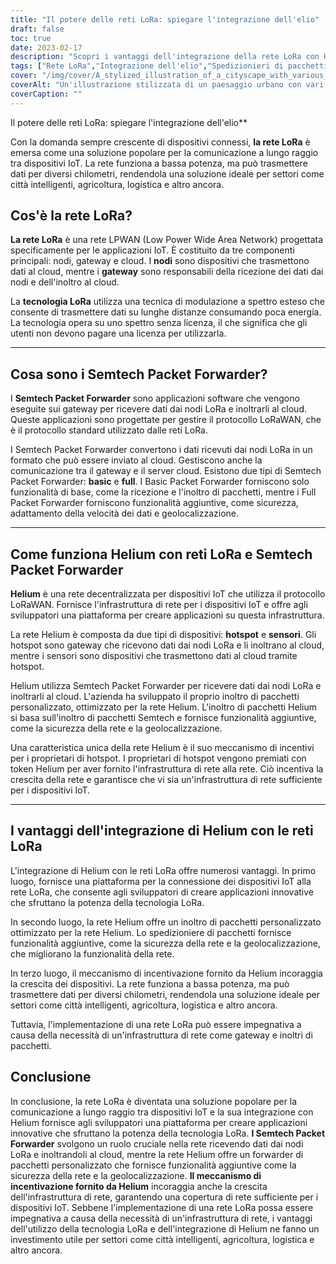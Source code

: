 ```yaml
---
title: "Il potere delle reti LoRa: spiegare l'integrazione dell'elio"
draft: false
toc: true
date: 2023-02-17
description: "Scopri i vantaggi dell'integrazione della rete LoRa con Helium per dispositivi IoT e settori come città intelligenti, agricoltura e logistica".
tags: ["Rete LoRa","Integrazione dell'elio","Spedizionieri di pacchetti Semtech","Applicazioni IoT","LPWAN","modulazione a spettro esteso","porte","nuvola","Protocollo LoRaWAN","infrastruttura di rete","hotspot","sensori","sicurezza della rete","geolocalizzazione","meccanismo di incentivazione","città intelligenti","agricoltura","la logistica","Sviluppo IoT","comunicazione a lungo raggio"]
cover: "/img/cover/A_stylized_illustration_of_a_cityscape_with_various_IoT_dev.png"
coverAlt: "Un'illustrazione stilizzata di un paesaggio urbano con vari dispositivi IoT collegati a una rete rappresentata come una rete di luce, con il logo Helium ben visibile."
coverCaption: ""
---
```

 Il potere delle reti LoRa: spiegare l'integrazione dell'elio**

Con la domanda sempre crescente di dispositivi connessi, **la rete LoRa** è emersa come una soluzione popolare per la comunicazione a lungo raggio tra dispositivi IoT. La rete funziona a bassa potenza, ma può trasmettere dati per diversi chilometri, rendendola una soluzione ideale per settori come città intelligenti, agricoltura, logistica e altro ancora.

## Cos'è la rete LoRa?

**La rete LoRa** è una rete LPWAN (Low Power Wide Area Network) progettata specificamente per le applicazioni IoT. È costituito da tre componenti principali: nodi, gateway e cloud. I **nodi** sono dispositivi che trasmettono dati al cloud, mentre i **gateway** sono responsabili della ricezione dei dati dai nodi e dell'inoltro al cloud.

La **tecnologia LoRa** utilizza una tecnica di modulazione a spettro esteso che consente di trasmettere dati su lunghe distanze consumando poca energia. La tecnologia opera su uno spettro senza licenza, il che significa che gli utenti non devono pagare una licenza per utilizzarla.

______

## Cosa sono i Semtech Packet Forwarder?

I **Semtech Packet Forwarder** sono applicazioni software che vengono eseguite sui gateway per ricevere dati dai nodi LoRa e inoltrarli al cloud. Queste applicazioni sono progettate per gestire il protocollo LoRaWAN, che è il protocollo standard utilizzato dalle reti LoRa.

I Semtech Packet Forwarder convertono i dati ricevuti dai nodi LoRa in un formato che può essere inviato al cloud. Gestiscono anche la comunicazione tra il gateway e il server cloud. Esistono due tipi di Semtech Packet Forwarder: **basic** e **full**. I Basic Packet Forwarder forniscono solo funzionalità di base, come la ricezione e l'inoltro di pacchetti, mentre i Full Packet Forwarder forniscono funzionalità aggiuntive, come sicurezza, adattamento della velocità dei dati e geolocalizzazione.

______

## Come funziona Helium con reti LoRa e Semtech Packet Forwarder

**Helium** è una rete decentralizzata per dispositivi IoT che utilizza il protocollo LoRaWAN. Fornisce l'infrastruttura di rete per i dispositivi IoT e offre agli sviluppatori una piattaforma per creare applicazioni su questa infrastruttura.

La rete Helium è composta da due tipi di dispositivi: **hotspot** e **sensori**. Gli hotspot sono gateway che ricevono dati dai nodi LoRa e li inoltrano al cloud, mentre i sensori sono dispositivi che trasmettono dati al cloud tramite hotspot.

Helium utilizza Semtech Packet Forwarder per ricevere dati dai nodi LoRa e inoltrarli al cloud. L'azienda ha sviluppato il proprio inoltro di pacchetti personalizzato, ottimizzato per la rete Helium. L'inoltro di pacchetti Helium si basa sull'inoltro di pacchetti Semtech e fornisce funzionalità aggiuntive, come la sicurezza della rete e la geolocalizzazione.

Una caratteristica unica della rete Helium è il suo meccanismo di incentivi per i proprietari di hotspot. I proprietari di hotspot vengono premiati con token Helium per aver fornito l'infrastruttura di rete alla rete. Ciò incentiva la crescita della rete e garantisce che vi sia un'infrastruttura di rete sufficiente per i dispositivi IoT.

______

## I vantaggi dell'integrazione di Helium con le reti LoRa

L'integrazione di Helium con le reti LoRa offre numerosi vantaggi. In primo luogo, fornisce una piattaforma per la connessione dei dispositivi IoT alla rete LoRa, che consente agli sviluppatori di creare applicazioni innovative che sfruttano la potenza della tecnologia LoRa.

In secondo luogo, la rete Helium offre un inoltro di pacchetti personalizzato ottimizzato per la rete Helium. Lo spedizioniere di pacchetti fornisce funzionalità aggiuntive, come la sicurezza della rete e la geolocalizzazione, che migliorano la funzionalità della rete.

In terzo luogo, il meccanismo di incentivazione fornito da Helium incoraggia la crescita dei dispositivi. La rete funziona a bassa potenza, ma può trasmettere dati per diversi chilometri, rendendola una soluzione ideale per settori come città intelligenti, agricoltura, logistica e altro ancora.

Tuttavia, l'implementazione di una rete LoRa può essere impegnativa a causa della necessità di un'infrastruttura di rete come gateway e inoltri di pacchetti.

## Conclusione
In conclusione, la rete LoRa è diventata una soluzione popolare per la comunicazione a lungo raggio tra dispositivi IoT e la sua integrazione con Helium fornisce agli sviluppatori una piattaforma per creare applicazioni innovative che sfruttano la potenza della tecnologia LoRa. **I Semtech Packet Forwarder** svolgono un ruolo cruciale nella rete ricevendo dati dai nodi LoRa e inoltrandoli al cloud, mentre la rete Helium offre un forwarder di pacchetti personalizzato che fornisce funzionalità aggiuntive come la sicurezza della rete e la geolocalizzazione. **Il meccanismo di incentivazione fornito da Helium** incoraggia anche la crescita dell'infrastruttura di rete, garantendo una copertura di rete sufficiente per i dispositivi IoT. Sebbene l'implementazione di una rete LoRa possa essere impegnativa a causa della necessità di un'infrastruttura di rete, i vantaggi dell'utilizzo della tecnologia LoRa e dell'integrazione di Helium ne fanno un investimento utile per settori come città intelligenti, agricoltura, logistica e altro ancora.


